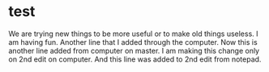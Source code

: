 # test

We are trying new things to be more useful or to make old things useless.
I am having fun. 
Another line that I added through the computer. 
Now this is another line added from computer on master.
I am making this change only on 2nd edit on computer. And this line was added to 2nd edit from notepad. 

